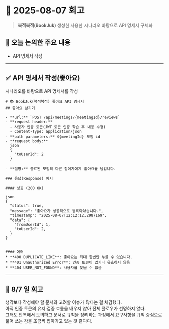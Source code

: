 
# 📅 2025-08-07 회고

> **북적북적(BookJuk)** 생성한 사용한 시나리오 바탕으로 API 명세서 구체화

## 🧭 오늘 논의한 주요 내용

* API 명세서 작성

---

## ✅ API 명세서 작성(좋아요)
시나리오를 바탕으로 API 명세서를 작성 
```
# 📚 BookJuk(북적북적) 좋아요 API 명세서
## 좋아요 남기기

- **url:** `POST /api/meetings/{meetingId}/reviews`
- **request header:** 
  - 사용자 인증 토큰(JWT 토큰 인증 학습 후 내용 수정)
  - Content-Type: application/json
- **path parameters:** ${meetingId} 모임 id
- **request body:** 
  json
  {
    "toUserId": 2
  }
```

```
- **설명:** 종료된 모임의 다른 참여자에게 좋아요를 남깁니다.

### 응답(Response) 예시

#### 성공 (200 OK)

json
{
  "status": true,
  "message": "좋아요가 성공적으로 등록되었습니다.",
  "timestamp": "2025-08-07T12:12:12.2987169",
  "data": {
    "fromUserId": 1,
    "toUserId": 2,
  }
}


#### 에러 
* **400 DUPLICATE_LIKE**: 좋아요는 최대 한번만 누를 수 있습니다.
* **401 Unauthorized Error**: 인증 토큰이 없거나 유효하지 않음
* **404 USER_NOT_FOUND**: 사용자를 찾을 수 없음

```

---

## 💭 8/7 일 회고 
생각보다 작성해야 할 문서와 고려할 이슈가 많다는 걸 체감했다.   
아직 인증 토큰의 유지·검증 흐름을 배우지 않아 전체 플로우가 선명하지 않다.   
그래도 반복해서 토의하고 문서로 규칙을 정리하는 과정에서 요구사항을 규칙 중심으로 풀어 쓰는 감을 조금씩 잡아가고 있는 것 같다다.


